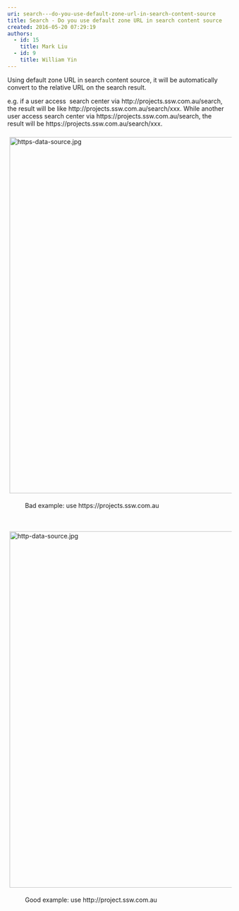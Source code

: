 ```yaml
---
uri: search---do-you-use-default-zone-url-in-search-content-source
title: Search - Do you use default zone URL in search content source
created: 2016-05-20 07:29:19
authors:
  - id: 15
    title: Mark Liu
  - id: 9
    title: William Yin
---
```





<span class='intro'> <dl class="ssw15-rteElement-ImageArea">​​Using default zone URL in search content source, it will be automatically convert to the relative URL on the search result.</dl><dl class="ssw15-rteElement-ImageArea">e.g. if a user access &#160;search center via http&#58;//projects.ssw.com.au/search, the result will be like&#160;http&#58;//projects.ssw.com.au/search/xxx. While another user access search center via http<span class="ssw15-rteStyle-Highlight">s</span>&#58;//projects.ssw.com.au/search, the result will be&#160;http<span class="ssw15-rteStyle-Highlight">s</span>&#58;//projects.ssw.com.au​/search/xxx.<br><br><img src="/SiteAssets/use-default-zone-url-in-search-content-source/https-data-source.jpg" alt="https-data-source.jpg" style="margin&#58;5px;width&#58;808px;" /></dl><dd class="ssw15-rteElement-FigureBad">Bad example&#58; use https&#58;//projects.ssw.com.au</dd><p class="ssw15-rteElement-P">​​<br></p><dl class="ssw15-rteElement-ImageArea"><img src="/SiteAssets/use-default-zone-url-in-search-content-source/http-data-source.jpg" alt="http-data-source.jpg" style="margin&#58;5px;width&#58;808px;" /></dl><dd class="ssw15-rteElement-FigureGood">Good example&#58; use http&#58;//project.ssw.com.au​</dd><div><br></div> </span>




